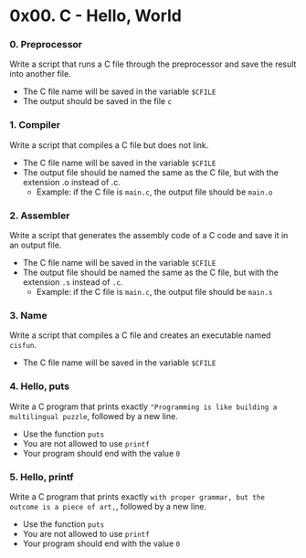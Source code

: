 # 0x00. C - Hello, World
### 0. Preprocessor
Write a script that runs a C file through the preprocessor and save the result into another file.
* The C file name will be saved in the variable `$CFILE`
* The output should be saved in the file `c`
### 1. Compiler
Write a script that compiles a C file but does not link.
* The C file name will be saved in the variable `$CFILE`
* The output file should be named the same as the C file, but with the extension .o instead of .c.
    * Example: if the C file is `main.c`, the output file should be `main.o`
### 2. Assembler
Write a script that generates the assembly code of a C code and save it in an output file.
* The C file name will be saved in the variable `$CFILE`
* The output file should be named the same as the C file, but with the extension `.s` instead of `.c`.
    * Example: if the C file is `main.c`, the output file should be `main.s`
### 3. Name
Write a script that compiles a C file and creates an executable named `cisfun`.
* The C file name will be saved in the variable `$CFILE`
### 4. Hello, puts
Write a C program that prints exactly `"Programming is like building a multilingual puzzle`, followed by a new line.
* Use the function `puts`
* You are not allowed to use `printf`
* Your program should end with the value `0`
### 5. Hello, printf
Write a C program that prints exactly `with proper grammar, but the outcome is a piece of art,`, followed by a new line. 
* Use the function `puts`
* You are not allowed to use `printf`
* Your program should end with the value `0`

